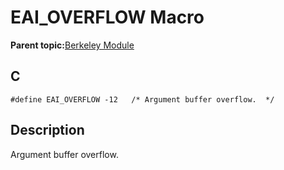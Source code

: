 # EAI\_OVERFLOW Macro

**Parent topic:**[Berkeley Module](GUID-5F35C98C-EC8E-40FF-9B62-3B31D508F820.md)

## C

```
#define EAI_OVERFLOW -12   /* Argument buffer overflow.  */
```

## Description

Argument buffer overflow.

